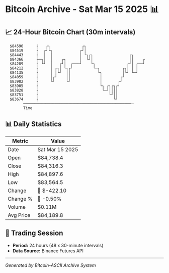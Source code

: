 # Bitcoin Archive - Sat Mar 15 2025 📊

## 📈 24-Hour Bitcoin Chart (30m intervals)

```
  $84596      ┤   ┌┐              ┌┐                           
  $84519      ┤  ┌┘└┐            ┌┘│                           
  $84443      ┤  │  │            │ └┐┌┐                ┌┐      
  $84366      ┼─┐│  │    ┌┐      │  └┘│                ││    ┌ 
  $84289      ┤ └┘  │   ┌┘│  ┌───┘    └┐              ┌┘│ ┌──┘ 
  $84212      ┤     │ ┌┐│ └┐┌┘         └─┐          ┌┐│ │ │    
  $84135      ┤     │ │└┘  ││            └┐         │└┘ └─┘    
  $84059      ┤     │┌┘    ││             │        ┌┘          
  $83982      ┤     └┘     └┘             │       ┌┘           
  $83905      ┤                           └┐ ┌┐┌┐┌┘            
  $83828      ┤                            └─┘││││             
  $83751      ┤                               └┘││             
  $83674      ┤                                 └┘             
        ────────────────────────────────────────────────→
        Time
```

## 📊 Daily Statistics

| Metric | Value |
|--------|-------|
| Date | Sat Mar 15 2025 |
| Open | $84,738.4 |
| Close | $84,316.3 |
| High | $84,897.6 |
| Low | $83,564.5 |
| Change | 🔴 $-422.10 |
| Change % | 🔴 -0.50% |
| Volume | $0.11M |
| Avg Price | $84,189.8 |

## 📅 Trading Session

- **Period:** 24 hours (48 x 30-minute intervals)
- **Data Source:** Binance Futures API

---
*Generated by Bitcoin-ASCII Archive System*
